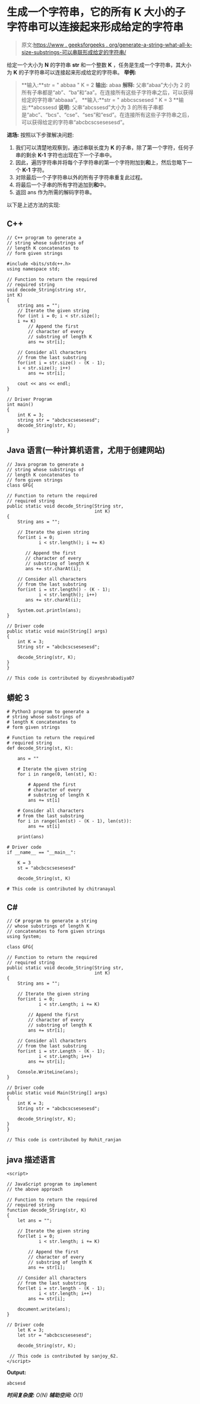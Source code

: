 # 生成一个字符串，它的所有 K 大小的子字符串可以连接起来形成给定的字符串

> 原文:[https://www . geeksforgeeks . org/generate-a-string-what-all-k-size-substrings-可以串联形成给定的字符串/](https://www.geeksforgeeks.org/generate-a-string-whose-all-k-size-substrings-can-be-concatenated-to-form-the-given-string/)

给定一个大小为 **N** 的字符串 **str** 和一个整数 **K** ，任务是生成一个字符串，其大小为 **K** 的子字符串可以连接起来形成给定的字符串。
**举例:**

> **输入:**str = " abbaa " K = 2
> **输出:** abaa
> **解释:**
> 父串“abaa”大小为 2 的所有子串都是“ab”、“ba”和“aa”。在连接所有这些子字符串之后，可以获得给定的字符串“abbaaa”。
> **输入:**str = " abbcscsesed " K = 3
> **输出:**abcssesd
> **说明:**
> 父串“abcssesd”大小为 3 的所有子串都是“abc”、“bcs”、“cse”、“ses”和“esd”。在连接所有这些子字符串之后，可以获得给定的字符串“abcbcscsesesesd”。

**进场:**
按照以下步骤解决问题:

1.  我们可以清楚地观察到，通过串联长度为 **K** 的子串，除了第一个字符，任何子串的剩余 **K-1** 字符也出现在下一个子串中。
2.  因此，遍历字符串并将每个子字符串的第一个字符附加到**和**上，然后忽略下一个 **K-1** 字符。
3.  对除最后一个子字符串以外的所有子字符串重复此过程。
4.  将最后一个子串的所有字符追加到**和**中。
5.  返回 ans 作为所需的解码字符串。

以下是上述方法的实现:

## C++

```
// C++ program to generate a
// string whose substrings of
// length K concatenates to
// form given strings

#include <bits/stdc++.h>
using namespace std;

// Function to return the required
// required string
void decode_String(string str,
int K)
{
    string ans = "";
    // Iterate the given string
    for (int i = 0; i < str.size();
    i += K)
        // Append the first
        // character of every
        // substring of length K
        ans += str[i];

    // Consider all characters
    // from the last substring
    for(int i = str.size() - (K - 1);
    i < str.size(); i++)
        ans += str[i];

    cout << ans << endl;
}

// Driver Program
int main()
{
    int K = 3;
    string str = "abcbcscsesesesd";
    decode_String(str, K);
}
```

## Java 语言(一种计算机语言，尤用于创建网站)

```
// Java program to generate a
// string whose substrings of
// length K concatenates to
// form given strings
class GFG{

// Function to return the required
// required string
public static void decode_String(String str,
                                 int K)
{
    String ans = "";

    // Iterate the given string
    for(int i = 0;
            i < str.length(); i += K)

       // Append the first
       // character of every
       // substring of length K
       ans += str.charAt(i);

    // Consider all characters
    // from the last substring
    for(int i = str.length() - (K - 1);
            i < str.length(); i++)
       ans += str.charAt(i);

    System.out.println(ans);
}

// Driver code
public static void main(String[] args)
{
    int K = 3;
    String str = "abcbcscsesesesd"; 

    decode_String(str, K);
}
}

// This code is contributed by divyeshrabadiya07
```

## 蟒蛇 3

```
# Python3 program to generate a
# string whose substrings of
# length K concatenates to
# form given strings

# Function to return the required
# required string
def decode_String(st, K):

    ans = ""

    # Iterate the given string
    for i in range(0, len(st), K):

        # Append the first
        # character of every
        # substring of length K
        ans += st[i]

    # Consider all characters
    # from the last substring
    for i in range(len(st) - (K - 1), len(st)):
        ans += st[i]

    print(ans)

# Driver code
if __name__ == "__main__":

    K = 3
    st = "abcbcscsesesesd"

    decode_String(st, K)

# This code is contributed by chitranayal
```

## C#

```
// C# program to generate a string
// whose substrings of length K
// concatenates to form given strings
using System;

class GFG{

// Function to return the required
// required string
public static void decode_String(String str,
                                 int K)
{
    String ans = "";

    // Iterate the given string
    for(int i = 0;
            i < str.Length; i += K)

        // Append the first
        // character of every
        // substring of length K
        ans += str[i];

    // Consider all characters
    // from the last substring
    for(int i = str.Length - (K - 1);
            i < str.Length; i++)
        ans += str[i];

    Console.WriteLine(ans);
}

// Driver code
public static void Main(String[] args)
{
    int K = 3;
    String str = "abcbcscsesesesd";

    decode_String(str, K);
}
}

// This code is contributed by Rohit_ranjan
```

## java 描述语言

```
<script>

// JavaScript program to implement
// the above approach

// Function to return the required
// required string
function decode_String(str, K)
{
    let ans = "";

    // Iterate the given string
    for(let i = 0;
            i < str.length; i += K)

        // Append the first
        // character of every
        // substring of length K
        ans += str[i];

    // Consider all characters
    // from the last substring
    for(let i = str.length - (K - 1);
            i < str.length; i++)
        ans += str[i];

    document.write(ans);
}

// Driver code
    let K = 3;
    let str = "abcbcscsesesesd"; 

    decode_String(str, K);

 // This code is contributed by sanjoy_62.
</script>
```

**Output:** 

```
abcsesd
```

***时间复杂度:** O(N)*
***辅助空间:** O(1)*